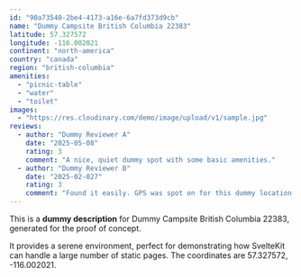 ```yaml
---
id: "90a73540-2be4-4173-a16e-6a7fd373d9cb"
name: "Dummy Campsite British Columbia 22383"
latitude: 57.327572
longitude: -116.002021
continent: "north-america"
country: "canada"
region: "british-columbia"
amenities:
  - "picnic-table"
  - "water"
  - "toilet"
images:
  - "https://res.cloudinary.com/demo/image/upload/v1/sample.jpg"
reviews:
  - author: "Dummy Reviewer A"
    date: "2025-05-08"
    rating: 3
    comment: "A nice, quiet dummy spot with some basic amenities."
  - author: "Dummy Reviewer B"
    date: "2025-02-027"
    rating: 3
    comment: "Found it easily. GPS was spot on for this dummy location."
---
```


This is a **dummy description** for Dummy Campsite British Columbia 22383, generated for the proof of concept.

It provides a serene environment, perfect for demonstrating how SvelteKit can handle a large number of static pages. The coordinates are 57.327572, -116.002021.
